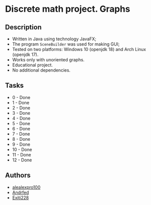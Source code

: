 # Discrete math project. Graphs

## Description

* Written in Java using technology JavaFX;
* The program `SceneBuilder` was used for making GUI;
* Tested on two platforms: Windows 10 (openjdk 18) and Arch Linux (openjdk 17).
* Works only with unoriented graphs.
* Educational project.
* No additional dependencies.

## Tasks

* 0 - Done
* 1 - Done
* 2 - Done
* 3 - Done
* 4 - Done
* 5 - Done
* 6 - Done
* 7 - Done
* 8 - Done
* 9 - Done
* 10 - Done
* 11 - Done
* 12 - Done

## Authors

* [alealexpro100](https://github.com/alealexpro100)
* [Andrfed](https://github.com/Andrfed)
* [Exiti228](https://github.com/Exiti228)
